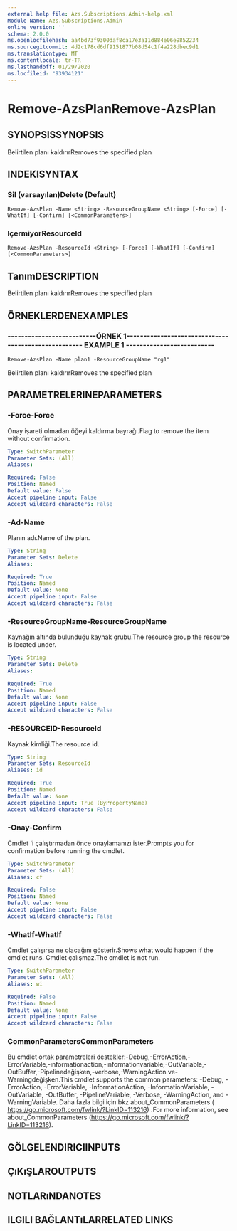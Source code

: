 ```yaml
---
external help file: Azs.Subscriptions.Admin-help.xml
Module Name: Azs.Subscriptions.Admin
online version: ''
schema: 2.0.0
ms.openlocfilehash: aa4bd73f9300daf8ca17e3a11d884e06e9852234
ms.sourcegitcommit: 4d2c178cd6df9151877b08d54c1f4a228dbec9d1
ms.translationtype: MT
ms.contentlocale: tr-TR
ms.lasthandoff: 01/29/2020
ms.locfileid: "93934121"
---
```

# <span data-ttu-id="633da-101">Remove-AzsPlan</span><span class="sxs-lookup"><span data-stu-id="633da-101">Remove-AzsPlan</span></span>

## <span data-ttu-id="633da-102">SYNOPSIS</span><span class="sxs-lookup"><span data-stu-id="633da-102">SYNOPSIS</span></span>
<span data-ttu-id="633da-103">Belirtilen planı kaldırır</span><span class="sxs-lookup"><span data-stu-id="633da-103">Removes the specified plan</span></span>

## <span data-ttu-id="633da-104">INDEKI</span><span class="sxs-lookup"><span data-stu-id="633da-104">SYNTAX</span></span>

### <span data-ttu-id="633da-105">Sil (varsayılan)</span><span class="sxs-lookup"><span data-stu-id="633da-105">Delete (Default)</span></span>
```
Remove-AzsPlan -Name <String> -ResourceGroupName <String> [-Force] [-WhatIf] [-Confirm] [<CommonParameters>]
```

### <span data-ttu-id="633da-106">Içermiyor</span><span class="sxs-lookup"><span data-stu-id="633da-106">ResourceId</span></span>
```
Remove-AzsPlan -ResourceId <String> [-Force] [-WhatIf] [-Confirm] [<CommonParameters>]
```

## <span data-ttu-id="633da-107">Tanım</span><span class="sxs-lookup"><span data-stu-id="633da-107">DESCRIPTION</span></span>
<span data-ttu-id="633da-108">Belirtilen planı kaldırır</span><span class="sxs-lookup"><span data-stu-id="633da-108">Removes the specified plan</span></span>

## <span data-ttu-id="633da-109">ÖRNEKLERDEN</span><span class="sxs-lookup"><span data-stu-id="633da-109">EXAMPLES</span></span>

### <span data-ttu-id="633da-110">--------------------------ÖRNEK 1--------------------------</span><span class="sxs-lookup"><span data-stu-id="633da-110">-------------------------- EXAMPLE 1 --------------------------</span></span>
```
Remove-AzsPlan -Name plan1 -ResourceGroupName "rg1"
```

<span data-ttu-id="633da-111">Belirtilen planı kaldırır</span><span class="sxs-lookup"><span data-stu-id="633da-111">Removes the specified plan</span></span>

## <span data-ttu-id="633da-112">PARAMETRELERINE</span><span class="sxs-lookup"><span data-stu-id="633da-112">PARAMETERS</span></span>

### <span data-ttu-id="633da-113">-Force</span><span class="sxs-lookup"><span data-stu-id="633da-113">-Force</span></span>
<span data-ttu-id="633da-114">Onay işareti olmadan öğeyi kaldırma bayrağı.</span><span class="sxs-lookup"><span data-stu-id="633da-114">Flag to remove the item without confirmation.</span></span>

```yaml
Type: SwitchParameter
Parameter Sets: (All)
Aliases: 

Required: False
Position: Named
Default value: False
Accept pipeline input: False
Accept wildcard characters: False
```

### <span data-ttu-id="633da-115">-Ad</span><span class="sxs-lookup"><span data-stu-id="633da-115">-Name</span></span>
<span data-ttu-id="633da-116">Planın adı.</span><span class="sxs-lookup"><span data-stu-id="633da-116">Name of the plan.</span></span>

```yaml
Type: String
Parameter Sets: Delete
Aliases: 

Required: True
Position: Named
Default value: None
Accept pipeline input: False
Accept wildcard characters: False
```

### <span data-ttu-id="633da-117">-ResourceGroupName</span><span class="sxs-lookup"><span data-stu-id="633da-117">-ResourceGroupName</span></span>
<span data-ttu-id="633da-118">Kaynağın altında bulunduğu kaynak grubu.</span><span class="sxs-lookup"><span data-stu-id="633da-118">The resource group the resource is located under.</span></span>

```yaml
Type: String
Parameter Sets: Delete
Aliases: 

Required: True
Position: Named
Default value: None
Accept pipeline input: False
Accept wildcard characters: False
```

### <span data-ttu-id="633da-119">-RESOURCEID</span><span class="sxs-lookup"><span data-stu-id="633da-119">-ResourceId</span></span>
<span data-ttu-id="633da-120">Kaynak kimliği.</span><span class="sxs-lookup"><span data-stu-id="633da-120">The resource id.</span></span>

```yaml
Type: String
Parameter Sets: ResourceId
Aliases: id

Required: True
Position: Named
Default value: None
Accept pipeline input: True (ByPropertyName)
Accept wildcard characters: False
```

### <span data-ttu-id="633da-121">-Onay</span><span class="sxs-lookup"><span data-stu-id="633da-121">-Confirm</span></span>
<span data-ttu-id="633da-122">Cmdlet 'i çalıştırmadan önce onaylamanızı ister.</span><span class="sxs-lookup"><span data-stu-id="633da-122">Prompts you for confirmation before running the cmdlet.</span></span>

```yaml
Type: SwitchParameter
Parameter Sets: (All)
Aliases: cf

Required: False
Position: Named
Default value: None
Accept pipeline input: False
Accept wildcard characters: False
```

### <span data-ttu-id="633da-123">-WhatIf</span><span class="sxs-lookup"><span data-stu-id="633da-123">-WhatIf</span></span>
<span data-ttu-id="633da-124">Cmdlet çalışırsa ne olacağını gösterir.</span><span class="sxs-lookup"><span data-stu-id="633da-124">Shows what would happen if the cmdlet runs.</span></span>
<span data-ttu-id="633da-125">Cmdlet çalışmaz.</span><span class="sxs-lookup"><span data-stu-id="633da-125">The cmdlet is not run.</span></span>

```yaml
Type: SwitchParameter
Parameter Sets: (All)
Aliases: wi

Required: False
Position: Named
Default value: None
Accept pipeline input: False
Accept wildcard characters: False
```

### <span data-ttu-id="633da-126">CommonParameters</span><span class="sxs-lookup"><span data-stu-id="633da-126">CommonParameters</span></span>
<span data-ttu-id="633da-127">Bu cmdlet ortak parametreleri destekler:-Debug,-ErrorAction,-ErrorVariable,-ınformationaction,-ınformationvariable,-OutVariable,-OutBuffer,-Pipelinedeğişken,-verbose,-WarningAction ve-Warningdeğişken.</span><span class="sxs-lookup"><span data-stu-id="633da-127">This cmdlet supports the common parameters: -Debug, -ErrorAction, -ErrorVariable, -InformationAction, -InformationVariable, -OutVariable, -OutBuffer, -PipelineVariable, -Verbose, -WarningAction, and -WarningVariable.</span></span> <span data-ttu-id="633da-128">Daha fazla bilgi için bkz about_CommonParameters ( https://go.microsoft.com/fwlink/?LinkID=113216) .</span><span class="sxs-lookup"><span data-stu-id="633da-128">For more information, see about_CommonParameters (https://go.microsoft.com/fwlink/?LinkID=113216).</span></span>

## <span data-ttu-id="633da-129">GÖLGELENDIRICI</span><span class="sxs-lookup"><span data-stu-id="633da-129">INPUTS</span></span>

## <span data-ttu-id="633da-130">ÇıKıŞLAR</span><span class="sxs-lookup"><span data-stu-id="633da-130">OUTPUTS</span></span>

## <span data-ttu-id="633da-131">NOTLARıNDA</span><span class="sxs-lookup"><span data-stu-id="633da-131">NOTES</span></span>

## <span data-ttu-id="633da-132">ILGILI BAĞLANTıLAR</span><span class="sxs-lookup"><span data-stu-id="633da-132">RELATED LINKS</span></span>

